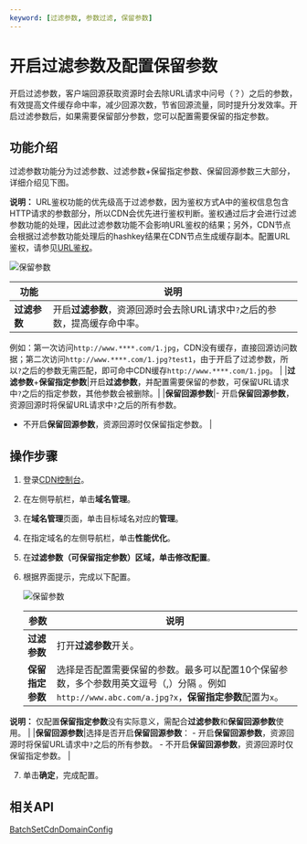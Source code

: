 ```yaml
---
keyword: [过滤参数, 参数过滤, 保留参数]
---
```


# 开启过滤参数及配置保留参数

开启过滤参数，客户端回源获取资源时会去除URL请求中问号（？）之后的参数，有效提高文件缓存命中率，减少回源次数，节省回源流量，同时提升分发效率。开启过滤参数后，如果需要保留部分参数，您可以配置需要保留的指定参数。

## 功能介绍

过滤参数功能分为过滤参数、过滤参数+保留指定参数、保留回源参数三大部分，详细介绍见下图。

**说明：** URL鉴权功能的优先级高于过滤参数，因为鉴权方式A中的鉴权信息包含HTTP请求的参数部分，所以CDN会优先进行鉴权判断。鉴权通过后才会进行过滤参数功能的处理，因此过滤参数功能不会影响URL鉴权的结果；另外，CDN节点会根据过滤参数功能处理后的hashkey结果在CDN节点生成缓存副本。配置URL鉴权，请参见[URL鉴权](/intl.zh-CN/域名管理/访问控制/URL鉴权配置/URL鉴权.md)。

![保留参数](https://static-aliyun-doc.oss-accelerate.aliyuncs.com/assets/img/zh-CN/5838548161/p264252.png)

|功能|说明|
|--|--|
|**过滤参数**|开启**过滤参数**，资源回源时会去除URL请求中`?`之后的参数，提高缓存命中率。

例如：第一次访问`http://www.****.com/1.jpg`，CDN没有缓存，直接回源访问数据；第二次访问`http://www.****.com/1.jpg?test1`，由于开启了过滤参数，所以`?`之后的参数无需匹配，即可命中CDN缓存`http://www.****.com/1.jpg`。 |
|**过滤参数**+**保留指定参数**|开启**过滤参数**，并配置需要保留的参数，可保留URL请求中`?`之后的指定参数，其他参数会被删除。|
|**保留回源参数**|-   开启**保留回源参数**，资源回源时将保留URL请求中`?`之后的所有参数。
-   不开启**保留回源参数**，资源回源时仅保留指定参数。 |

## 操作步骤

1.  登录[CDN控制台](https://cdn.console.aliyun.com)。

2.  在左侧导航栏，单击**域名管理**。

3.  在**域名管理**页面，单击目标域名对应的**管理**。

4.  在指定域名的左侧导航栏，单击**性能优化**。

5.  在**过滤参数（可保留指定参数）**区域，单击**修改配置**。

6.  根据界面提示，完成以下配置。

    ![保留参数](https://static-aliyun-doc.oss-accelerate.aliyuncs.com/assets/img/zh-CN/2285767161/p57056.png)

    |参数|说明|
    |--|--|
    |**过滤参数**|打开**过滤参数**开关。|
    |**保留指定参数**|选择是否配置需要保留的参数。最多可以配置10个保留参数，多个参数用英文逗号（,）分隔 。例如`http://www.abc.com/a.jpg?x`，**保留指定参数**配置为`x`。

**说明：** 仅配置**保留指定参数**没有实际意义，需配合**过滤参数**和**保留回源参数**使用。 |
    |**保留回源参数**|选择是否开启**保留回源参数**：    -   开启**保留回源参数**，资源回源时将保留URL请求中`?`之后的所有参数。
    -   不开启**保留回源参数**，资源回源时仅保留指定参数。 |

7.  单击**确定**，完成配置。


## 相关API

[BatchSetCdnDomainConfig](/intl.zh-CN/新版API参考/域名管理类接口/批量配置域名.md)

